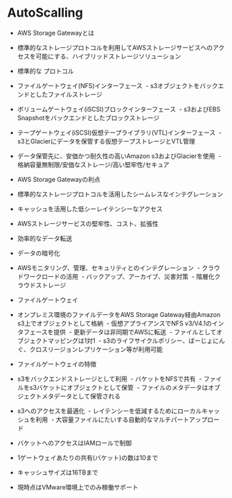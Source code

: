 # AutoScalling

- AWS Storage Gatewayとは
 - 標準的なストレージプロトコルを利用してAWSストレージサービスへのアクセスを可能にする、ハイブリッドストレージソリューション

- 標準的な プロトコル
 - ファイルゲートウェイ(NFS)インターフェース
  - s3オブジェクトをバックエンドとしたファイルストレージ
 - ボリュームゲートウェイ(iSCSI)ブロックインターフェース
  - s3およびEBS Snapshotをバックエンドとしたブロックストレージ
 - テープゲートウェイ(iSCSI)仮想テープライブラリ(VTL)インターフェース
  - s3とGlacierにデータを保管する仮想テープストレージとVTL管理
 
 - データ保管先に、安価かつ耐久性の高いAmazon s3およびGlacierを使用
  - 格納容量無制限/安価なストレージ/高い堅牢性/セキュア
  
- AWS Storage Gatewayの利点
 - 標準的なストレージプロトコルを活用したシームレスなインテグレーション
 - キャッシュを活用した低シーレイテンシーなアクセス
 - AWSストレージサービスの堅牢性、コスト、拡張性
 - 効率的なデータ転送
 - データの暗号化
 - AWSモニタリング、管理、セキュリティとのインテグレーション
  - クラウドワークロードの活用
  - バックアップ、アーカイブ、災害対策
  - 階層化クラウドストレージ
  
- ファイルゲートウェイ
 - オンプレミス環境のファイルデータをAWS Storage Gateway経由Amazon s3上でオブジェクトとして格納
  - 仮想アプライアンスでNFS v3/V4.1のインタフェースを提供
  - 更新データは非同期でAWSに転送
  - ファイルとしてオブジェクトマッピングは1対1
  - s3のライフサイクルポリシー、ばーじょにんぐ、クロスリージョンレプリケーション等が利用可能
  
- ファイルゲートウェイの特徴
 - s3をバックエンドストレージとして利用
  - バケットをNFSで共有
  - ファイルをs3バケットにオブジェクトとして保管
  - ファイルのメタデータはオブジェクトメタデータとして保管される
 - s3へのアクセスを最適化
  - レイテンシーを低減するためにローカルキャッシュを利用
  - 大容量ファイルにたいする自動的なマルチパートアップロード
 - バケットへのアクセスはIAMロールで制御
 - 1ゲートウェイあたりの共有(バケット)の数は10まで
 - キャッシュサイズは16TBまで
 - 現時点はVMware環境上でのみ稼働サポート
 
 
